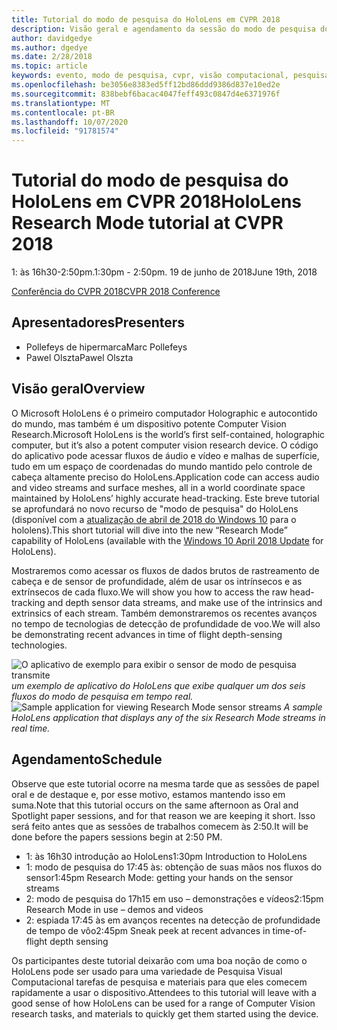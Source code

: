 ```yaml
---
title: Tutorial do modo de pesquisa do HoloLens em CVPR 2018
description: Visão geral e agendamento da sessão do modo de pesquisa do HoloLens, a ser entregue na conferência do CVPR em 19 de junho de 2018.
author: davidgedye
ms.author: dgedye
ms.date: 2/28/2018
ms.topic: article
keywords: evento, modo de pesquisa, cvpr, visão computacional, pesquisa, HoloLens
ms.openlocfilehash: be3056e8383ed5ff12bd86ddd9386d837e10ed2e
ms.sourcegitcommit: 838bebf6bacac4047feff493c0847d4e6371976f
ms.translationtype: MT
ms.contentlocale: pt-BR
ms.lasthandoff: 10/07/2020
ms.locfileid: "91781574"
---
```

# <a name="hololens-research-mode-tutorial-at-cvpr-2018"></a><span data-ttu-id="f479c-104">Tutorial do modo de pesquisa do HoloLens em CVPR 2018</span><span class="sxs-lookup"><span data-stu-id="f479c-104">HoloLens Research Mode tutorial at CVPR 2018</span></span>
<span data-ttu-id="f479c-105">1: às 16h30-2:50pm.</span><span class="sxs-lookup"><span data-stu-id="f479c-105">1:30pm - 2:50pm.</span></span> <span data-ttu-id="f479c-106">19 de junho de 2018</span><span class="sxs-lookup"><span data-stu-id="f479c-106">June 19th, 2018</span></span>

[<span data-ttu-id="f479c-107">Conferência do CVPR 2018</span><span class="sxs-lookup"><span data-stu-id="f479c-107">CVPR 2018 Conference</span></span>](https://cvpr2018.thecvf.com/)

## <a name="presenters"></a><span data-ttu-id="f479c-108">Apresentadores</span><span class="sxs-lookup"><span data-stu-id="f479c-108">Presenters</span></span>
* <span data-ttu-id="f479c-109">Pollefeys de hipermarca</span><span class="sxs-lookup"><span data-stu-id="f479c-109">Marc Pollefeys</span></span>
* <span data-ttu-id="f479c-110">Pawel Olszta</span><span class="sxs-lookup"><span data-stu-id="f479c-110">Pawel Olszta</span></span>

## <a name="overview"></a><span data-ttu-id="f479c-111">Visão geral</span><span class="sxs-lookup"><span data-stu-id="f479c-111">Overview</span></span>
<span data-ttu-id="f479c-112">O Microsoft HoloLens é o primeiro computador Holographic e autocontido do mundo, mas também é um dispositivo potente Computer Vision Research.</span><span class="sxs-lookup"><span data-stu-id="f479c-112">Microsoft HoloLens is the world’s first self-contained, holographic computer, but it’s also a potent computer vision research device.</span></span>
<span data-ttu-id="f479c-113">O código do aplicativo pode acessar fluxos de áudio e vídeo e malhas de superfície, tudo em um espaço de coordenadas do mundo mantido pelo controle de cabeça altamente preciso do HoloLens.</span><span class="sxs-lookup"><span data-stu-id="f479c-113">Application code can access audio and video streams and surface meshes, all in a world coordinate space maintained by HoloLens’ highly accurate head-tracking.</span></span> <span data-ttu-id="f479c-114">Este breve tutorial se aprofundará no novo recurso de "modo de pesquisa" do HoloLens (disponível com a [atualização de abril de 2018 do Windows 10](https://docs.microsoft.com/windows/mixed-reality/enthusiast-guide/release-notes-april-2018) para o hololens).</span><span class="sxs-lookup"><span data-stu-id="f479c-114">This short tutorial will dive into the new “Research Mode” capability of HoloLens (available with the [Windows 10 April 2018 Update](https://docs.microsoft.com/windows/mixed-reality/enthusiast-guide/release-notes-april-2018) for HoloLens).</span></span>

<span data-ttu-id="f479c-115">Mostraremos como acessar os fluxos de dados brutos de rastreamento de cabeça e de sensor de profundidade, além de usar os intrínsecos e as extrínsecos de cada fluxo.</span><span class="sxs-lookup"><span data-stu-id="f479c-115">We will show you how to access the raw head-tracking and depth sensor data streams, and make use of the intrinsics and extrinsics of each stream.</span></span>  <span data-ttu-id="f479c-116">Também demonstraremos os recentes avanços no tempo de tecnologias de detecção de profundidade de voo.</span><span class="sxs-lookup"><span data-stu-id="f479c-116">We will also be demonstrating recent advances in time of flight depth-sensing technologies.</span></span>

<span data-ttu-id="f479c-117">![O aplicativo de exemplo para exibir o sensor de modo de pesquisa transmite ](../develop/platform-capabilities-and-apis/images/sensor-stream-viewer.jpg)
 *um exemplo de aplicativo do HoloLens que exibe qualquer um dos seis fluxos do modo de pesquisa em tempo real.*</span><span class="sxs-lookup"><span data-stu-id="f479c-117">![Sample application for viewing Research Mode sensor streams](../develop/platform-capabilities-and-apis/images/sensor-stream-viewer.jpg)
*A sample HoloLens application that displays any of the six Research Mode streams in real time.*</span></span>

## <a name="schedule"></a><span data-ttu-id="f479c-118">Agendamento</span><span class="sxs-lookup"><span data-stu-id="f479c-118">Schedule</span></span>
<span data-ttu-id="f479c-119">Observe que este tutorial ocorre na mesma tarde que as sessões de papel oral e de destaque e, por esse motivo, estamos mantendo isso em suma.</span><span class="sxs-lookup"><span data-stu-id="f479c-119">Note that this tutorial occurs on the same afternoon as Oral and Spotlight paper sessions, and for that reason we are keeping it short.</span></span>
<span data-ttu-id="f479c-120">Isso será feito antes que as sessões de trabalhos comecem às 2:50.</span><span class="sxs-lookup"><span data-stu-id="f479c-120">It will be done before the papers sessions begin at 2:50 PM.</span></span>

- <span data-ttu-id="f479c-121">1: às 16h30 introdução ao HoloLens</span><span class="sxs-lookup"><span data-stu-id="f479c-121">1:30pm   Introduction to HoloLens</span></span> 
- <span data-ttu-id="f479c-122">1: modo de pesquisa do 17:45 às: obtenção de suas mãos nos fluxos do sensor</span><span class="sxs-lookup"><span data-stu-id="f479c-122">1:45pm   Research Mode: getting your hands on the sensor streams</span></span> 
- <span data-ttu-id="f479c-123">2: modo de pesquisa do 17h15 em uso – demonstrações e vídeos</span><span class="sxs-lookup"><span data-stu-id="f479c-123">2:15pm   Research Mode in use – demos and videos</span></span> 
- <span data-ttu-id="f479c-124">2: espiada 17:45 às em avanços recentes na detecção de profundidade de tempo de vôo</span><span class="sxs-lookup"><span data-stu-id="f479c-124">2:45pm   Sneak peek at recent advances in time-of-flight depth sensing</span></span> 

<span data-ttu-id="f479c-125">Os participantes deste tutorial deixarão com uma boa noção de como o HoloLens pode ser usado para uma variedade de Pesquisa Visual Computacional tarefas de pesquisa e materiais para que eles comecem rapidamente a usar o dispositivo.</span><span class="sxs-lookup"><span data-stu-id="f479c-125">Attendees to this tutorial will leave with a good sense of how HoloLens can be used for a range of Computer Vision research tasks, and materials to quickly get them started using the device.</span></span>
